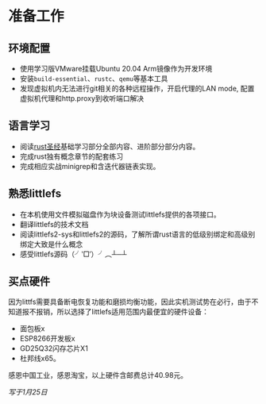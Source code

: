 # 准备工作

## 环境配置

* 使用学习版VMware挂载Ubuntu 20.04 Arm镜像作为开发环境
* 安装`build-essential`、`rustc`、`qemu`等基本工具
* 发现虚拟机内无法进行git相关的各种远程操作，开启代理的LAN mode, 配置虚拟机代理和http.proxy到收听端口解决

## 语言学习

*   阅读[rust圣经](https://course.rs/)基础学习部分全部内容、进阶部分部分内容。
*   完成rust独有概念章节的配套练习
*   完成相应实战minigrep和含迭代器链表实现。

## 熟悉littlefs

* 在本机使用文件模拟磁盘作为块设备测试littlefs提供的各项接口。
* 翻译littlefs的技术文档
* 阅读littlefs2-sys和littlefs2的源码，了解所谓rust语言的低级别绑定和高级别绑定大致是什么概念
* 感受littlefs源码（╯‵□′）╯︵┴─┴

## 买点硬件

因为littfs需要具备断电恢复功能和磨损均衡功能，因此实机测试势在必行，由于不知道报不报销，所以选择了littlefs适用范围内最便宜的硬件设备：
*   面包板x
*   ESP8266开发板x
*   GD25Q32闪存芯片X1
*   杜邦线x65。

感恩中国工业，感恩淘宝，以上硬件含邮费总计40.98元。



*写于1月25日*